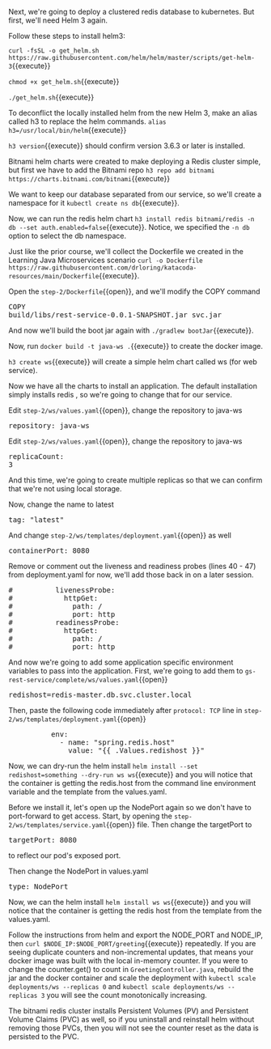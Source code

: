 Next, we're going to deploy a clustered redis database to kubernetes.  But first, we'll need Helm 3 again.

Follow these steps to install helm3:

`curl -fsSL -o get_helm.sh https://raw.githubusercontent.com/helm/helm/master/scripts/get-helm-3`{{execute}}

`chmod +x get_helm.sh`{{execute}}

`./get_helm.sh`{{execute}}

To deconflict the locally installed helm from the new Helm 3, make an alias called h3 to replace the helm commands.
`alias h3=/usr/local/bin/helm`{{execute}}

`h3 version`{{execute}} should confirm version 3.6.3 or later is installed.

Bitnami helm charts were created to make deploying a Redis cluster simple, but first we have to add the Bitnami repo `h3 repo add bitnami https://charts.bitnami.com/bitnami`{{execute}}

We want to keep our database separated from our service, so we'll create a namespace for it `kubectl create ns db`{{execute}}.

Now, we can run the redis helm chart `h3 install redis bitnami/redis -n db --set auth.enabled=false`{{execute}}.  Notice, we specified the `-n db` option to select the db namespace.

Just like the prior course, we'll collect the Dockerfile we created in the Learning Java Microservices scenario `curl -o Dockerfile https://raw.githubusercontent.com/drloring/katacoda-resources/main/Dockerfile`{{execute}}.

Open the `step-2/Dockerfile`{{open}}, and we'll modify the COPY command <pre class="file" data-filename="step-2/Dockerfile" data-target="insert" data-marker="COPY rest-service.jar svc.jar">COPY build/libs/rest-service-0.0.1-SNAPSHOT.jar svc.jar</pre>

And now we'll build the boot jar again with `./gradlew bootJar`{{execute}}.

Now, run `docker build -t java-ws .`{{execute}} to create the docker image.

`h3 create ws`{{execute}} will create a simple helm chart called ws (for web service).

Now we have all the charts to install an application.  The default installation simply installs redis , so we're going to change that for our service.

Edit `step-2/ws/values.yaml`{{open}}, change the repository to java-ws <pre class="file" data-filename="step-2/ws/values.yaml" data-target="insert" data-marker="  repository: nginx">  repository: java-ws</pre>

Edit `step-2/ws/values.yaml`{{open}}, change the repository to java-ws <pre class="file" data-filename="step-2/ws/values.yaml" data-target="insert" data-marker="replicaCount: 1">replicaCount: 3</pre>
And this time, we're going to create multiple replicas so that we can confirm that we're not using local storage. 

Now, change the name to latest <pre class="file" data-filename="step-2/ws/values.yaml" data-target="insert" data-marker="  tag: &#x22&#x22">  tag: "latest"</pre>

And change `step-2/ws/templates/deployment.yaml`{{open}} as well <pre class="file" data-filename="step-2/ws/templates/deployment.yaml" data-target="insert" data-marker="              containerPort: 80">              containerPort: 8080</pre>

Remove or comment out the liveness and readiness probes (lines 40 - 47) from deployment.yaml for now, we'll add those back in on a later session.
<pre class="file" data-filename="step-2/ws/templates/deployment.yaml" data-target="insert" data-marker="          livenessProbe:
            httpGet:
              path: /
              port: http
          readinessProbe:
            httpGet:
              path: /
              port: http
">
#          livenessProbe:
#            httpGet:
#              path: /
#              port: http
#          readinessProbe:
#            httpGet:
#              path: /
#              port: http
</pre>

And now we're going to add some application specific environment variables to pass into the application.  First, we're going to add them to `gs-rest-service/complete/ws/values.yaml`{{open}} <pre class="file" data-filename="step-2/ws/values.yaml" data-target="append">redishost=redis-master.db.svc.cluster.local</pre>

Then, paste the following code immediately after `protocol: TCP` line in `step-2/ws/templates/deployment.yaml`{{open}}
<pre>          env:
            - name: "spring.redis.host"
              value: "{{ .Values.redishost }}"</pre>

Now, we can dry-run the helm install `helm install --set redishost=something --dry-run ws ws`{{execute}}  and you will notice that the container is getting the redis.host from the command line environment variable and the template from the values.yaml.

Before we install it, let's open up the NodePort again so we don't have to port-forward to get access.  Start, by opening the `step-2/ws/templates/service.yaml`{{open}} file.  Then change the targetPort to <pre class="file" data-filename="step-2/ws/templates/service.yaml" data-target="insert" data-marker="      targetPort: http">      targetPort: 8080</pre> to reflect our pod's exposed port. 

Then change the NodePort in values.yaml <pre class="file" data-filename="step-2/ws/values.yaml" data-target="insert" data-marker="  type: ClusterIP">  type: NodePort</pre>

Now, we can the helm install `helm install ws ws`{{execute}}  and you will notice that the container is getting the redis host from the template from the values.yaml.

Follow the instructions from helm and export the NODE_PORT and NODE_IP, then `curl $NODE_IP:$NODE_PORT/greeting`{{execute}} repeatedly.  If you are seeing duplicate counters and non-incremental updates, that means your docker image was built with the local in-memory counter.  If you were to change the counter.get() to count in `GreetingController.java`, rebuild the jar and the docker container and scale the deployment with `kubectl scale deployments/ws --replicas 0` and `kubectl scale deployments/ws --replicas 3` you will see the count monotonically increasing.  

The bitnami redis cluster installs Persistent Volumes (PV) and Persistent Volume Claims (PVC) as well, so if you uninstall and reinstall helm without removing those PVCs, then you will not see the counter reset as the data is persisted to the PVC. 
